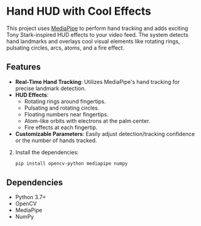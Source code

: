 # Hand HUD with Cool Effects

This project uses [MediaPipe](https://google.github.io/mediapipe/) to perform hand tracking and adds exciting Tony Stark-inspired HUD effects to your video feed. The system detects hand landmarks and overlays cool visual elements like rotating rings, pulsating circles, arcs, atoms, and a fire effect.

## Features

- **Real-Time Hand Tracking**: Utilizes MediaPipe's hand tracking for precise landmark detection.
- **HUD Effects**:
  - Rotating rings around fingertips.
  - Pulsating and rotating circles.
  - Floating numbers near fingertips.
  - Atom-like orbits with electrons at the palm center.
  - Fire effects at each fingertip.
- **Customizable Parameters**: Easily adjust detection/tracking confidence or the number of hands tracked.

2. Install the dependencies:
    ```bash
    pip install opencv-python mediapipe numpy
    ```

## Dependencies

- Python 3.7+
- OpenCV
- MediaPipe
- NumPy
